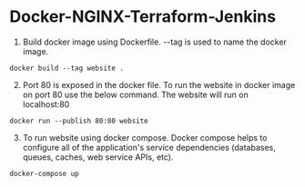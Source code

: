 # Docker-NGINX-Terraform-Jenkins

1. Build docker image using Dockerfile. --tag is used to name the docker image.

```
docker build --tag website .
```

2. Port 80 is exposed in the docker file. To run the website in docker image on port 80 use the below command. The website will run on localhost:80

```
docker run --publish 80:80 website
```

3. To run website using docker compose. Docker compose helps to configure all of the application's service dependencies (databases, queues, caches, web service APIs, etc).

```
docker-compose up
```
